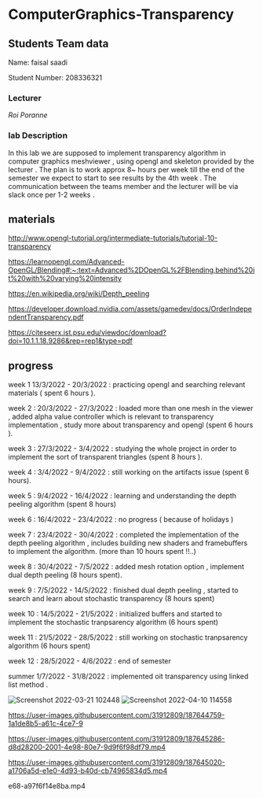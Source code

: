 # ComputerGraphics-Transparency
## Students Team data

Name: faisal saadi

Student Number: 208336321

### Lecturer
*Roi Poranne*

### lab Description

In this lab we are supposed to implement transparency algorithm in computer graphics meshviewer , using opengl and skeleton provided by the lecturer .
The plan is to work approx 8~ hours per week till the end of the semester we expect to start to see results by the 4th week .
The communication between the teams member and the lecturer will be via slack once per 1-2 weeks .

## materials
http://www.opengl-tutorial.org/intermediate-tutorials/tutorial-10-transparency

https://learnopengl.com/Advanced-OpenGL/Blending#:~:text=Advanced%2DOpenGL%2FBlending,behind%20it%20with%20varying%20intensity

https://en.wikipedia.org/wiki/Depth_peeling

https://developer.download.nvidia.com/assets/gamedev/docs/OrderIndependentTransparency.pdf

https://citeseerx.ist.psu.edu/viewdoc/download?doi=10.1.1.18.9286&rep=rep1&type=pdf


## progress
week 1 13/3/2022 - 20/3/2022 : practicing opengl and searching relevant materials  ( spent 6 hours ).

week 2 : 20/3/2022 - 27/3/2022 : loaded more than one mesh in the viewer , added alpha value controller which is relevant to transparency implementation , study more about transparency and opengl (spent 6 hours ).

week 3 : 27/3/2022 - 3/4/2022 : studying the whole project in order to implement the sort of transparent triangles (spent 8 hours ).

week 4 : 3/4/2022 - 9/4/2022 : still working on the artifacts issue (spent 6 hours).

week 5 : 9/4/2022 - 16/4/2022 : learning and understanding the depth peeling algorithm (spent 8 hours)

week 6 : 16/4/2022 - 23/4/2022 : no progress ( because of holidays )

week 7 : 23/4/2022 - 30/4/2022 : completed the implementation of the depth peeling algorithm , includes building new shaders and framebuffers to implement the algorithm. (more than 10 hours spent !!..)

week 8 : 30/4/2022 - 7/5/2022 : added mesh rotation option , implement dual depth peeling (8 hours spent).

week 9 : 7/5/2022 - 14/5/2022 : finished dual depth peeling , started to search and learn about stochastic transparency (8 hours spent)

week 10 : 14/5/2022 - 21/5/2022 : initialized buffers and started to implement the stochastic tranpsarency algorithm (6 hours spent)

week 11 : 21/5/2022 - 28/5/2022 : still working on stochastic tranpsarency algorithm (6 hours spent)

week 12 : 28/5/2022 - 4/6/2022 : end of semester

summer 1/7/2022 - 31/8/2022 : implemented oit transparency using linked list method .

![Screenshot 2022-03-21 102448](https://user-images.githubusercontent.com/31912809/187644419-96cf8895-f1de-4270-a848-e1aa6610c6b0.png)
![Screenshot 2022-04-10 114558](https://user-images.githubusercontent.com/31912809/187644435-4afaac48-83f3-4b1f-bb77-e749e2082d48.jpg)

https://user-images.githubusercontent.com/31912809/187644759-1a1de8b5-a61c-4ce7-9

https://user-images.githubusercontent.com/31912809/187645286-d8d28200-2001-4e98-80e7-9d9f6f98df79.mp4


https://user-images.githubusercontent.com/31912809/187645020-a1706a5d-e1e0-4d93-b40d-cb74965834d5.mp4

e68-a97f6f14e8ba.mp4
